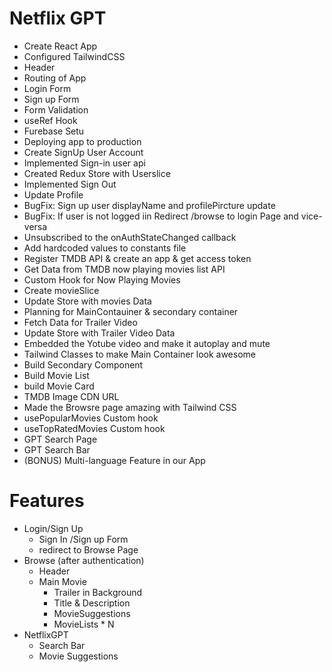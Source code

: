 # Netflix GPT

- Create React App
- Configured TailwindCSS
- Header
- Routing of App
- Login Form
- Sign up Form
- Form Validation
- useRef Hook
- Furebase Setu
- Deploying app to production
- Create SignUp User Account
- Implemented Sign-in user api
- Created Redux Store with Userslice
- Implemented Sign Out
- Update Profile
- BugFix: Sign up user displayName and profilePircture update
- BugFix: If user is not logged iin Redirect /browse to login Page and vice-versa
- Unsubscribed to the onAuthStateChanged callback
- Add hardcoded values to constants file
- Register TMDB API & create an app & get access token
- Get Data from TMDB now playing movies list API
- Custom Hook for Now Playing Movies
- Create movieSlice
- Update Store with movies Data
- Planning for MainContauiner & secondary container
- Fetch Data for Trailer Video
- Update Store with Trailer Video Data
- Embedded the Yotube video and make it autoplay and mute
- Tailwind Classes to make Main Container look awesome
- Build Secondary Component
- Build Movie List
- build Movie Card
- TMDB Image CDN URL
- Made the Browsre page amazing with Tailwind CSS
- usePopularMovies Custom hook
- useTopRatedMovies Custom hook
- GPT Search Page
- GPT Search Bar
- (BONUS) Multi-language Feature in our App

# Features

- Login/Sign Up
  - Sign In /Sign up Form
  - redirect to Browse Page
- Browse (after authentication)
  - Header
  - Main Movie
    - Trailer in Background
    - Title & Description
    - MovieSuggestions
    - MovieLists \* N
- NetflixGPT
  - Search Bar
  - Movie Suggestions
